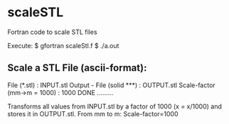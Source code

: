 # scaleSTL
Fortran code to scale STL files

Execute:
$ gfortran scaleStl.f
$ ./a.out


Scale a STL File (ascii-format):
--------------------------------

File (*.stl)                : INPUT.stl
Output - File (solid ***)   : OUTPUT.stl
Scale-factor (mm->m = 1000) : 1000
DONE .........

Transforms all values from INPUT.stl by a factor of 1000 (x  = x/1000) and stores it in OUTPUT.stl.
From mm to m: Scale-factor=1000

